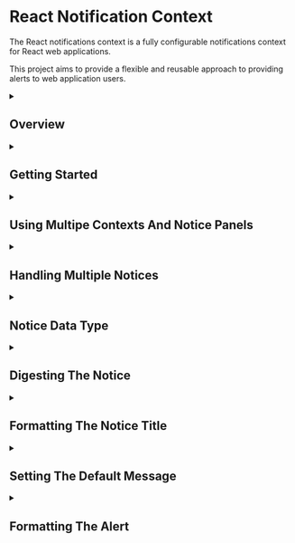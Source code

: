 # React Notification Context

The React notifications context is a fully configurable notifications context for React web applications.

This project aims to provide a flexible and reusable approach to providing alerts to web application users.

<details><summary><h2>Overview</h2></summary>
<p>
The default broswer behaviour for alerts presents an unformatted alert dialog. This is invariably ugly and does not fit into the look and feel of any web application.
It does however, have the advantage of being invoked from a global broswer function `alert(...)`.

In a production web application we want the alerts to be formatted and appear at a sensible location within the page.

Bootstrap provides an `Alert` component for formatting and rendeing user alerts. However, in order to render the alert the developer must implement some javascript plumbing to show and hide the alert as required.
In many cases this `plumbing` is effectively boiler plate and obfuscates the business logic implemented by the application.

The React notifications context abstracts this `plumbing` into a reusable React component `Notifications`

`Notifications` provides a react context `Notification.Context` in which notifications accepted by the context are dispatched to the `Notifications.Panel` to be rendered.

``` jsx
<App> <!-- The react application component -->
  ...
  <Notifications> <!-- The Notifications context is embedded somewhere in the React App -->
    ...
      <ComponentRaisesNotice /> <!-- Some component that raises a notice to be displayed to the user -->
    ...
    <Notifications.Panel /> <!-- The location in the React DOM where notices should be rendered for the user to see -->
    ...
      <ComponentRaisessNotice /> <!-- Some component that raises a notice to be displayed to the user -->
    ...
  </Notifications>
  ...
</App>
```

The `Notifications` component is embedded somewhere in a React application. A `Notifications.Panel` is embedded somewhere within the `Notifications` component.
Any component which submmits a notice to the `Notifications.Context` wihtin the `Notifications` component will have the notice sent to the `Notifications.Panel` to be rendered for the user to see.

The code below shows a basic React component which submits a notice to be shown on the `Notifications.Panel`

``` jsx
const ComponentRaisedNotice = (props) => {

  const notices = useContext(Notifications.Context);
  
  notices.accept({
    type: "success", 
    title: "Opps I did it again!", 
    message: "Hit me baby one more time!", 
    timeout: 5000});
    
  return <span>Notice Sent!</span>;

};
```

The accepted notice is routed to the `Notifications.Panel` to be rendered by the configured alert component. The only code which exists within the business logic of the application
is to get the notifications context 

``` jsx
const notices = useContext(Notifications.Context);
``` 

and to submit the notice

``` jsx
notices.accept({
  type: "success", 
  title: "Opps I did it again!", 
  message: "Hit me baby one more time!", 
  timeout: 5000});
```
</p>
</details>
<details><summary><h2>Getting Started</h2></summary>

### Install

```
npm import react-notifications-context
```

### Import

``` javascript
import Notifications from 'react-notifications-context';
```

### Usage

1. Include a `Notifications` component in the applications DOM to gather notices submitted by child components.
2. Include a `Notifications.Panel` within the `Notifications` component where the notices should be presented to the user
3. In a component which is to submit a notice get the notifications context 

``` javascript
const notices = useContext(Notifications.Context);
```
 
4. To submit a notice call the `accept` method of the notifications context with the notice to show to the user

``` jsx
notices.accept({
  type: "success", 
  title: "Opps I did it again!", 
  message: "Hit me baby one more time!", 
  timeout: 5000});
```
</details>
<details><summary><h2>Using Multipe Contexts And Notice Panels</h2></summary>

The React notifications context supports using multiple `Notifications` components in the application.
`Notifications` componnents can be included anywhere in the applications DOM. They can be siblings or children of each other.
The react `useContext` hook finds the closest parent `Notifications` component to the component submitting the notice and routes the notice to the `Notifications.Panel` embedded in that `Notifications` component.

There must be one and only one `Notifications.Panel` in any rendered `Notifications` component. If there is more than one it is indeterminate which panel will recieve notices. If there is no `Notifications.Panel` 
The notices will not be rendered but will be cached waiting for a `Notifications.Panel` to be included.

If a notice is submitted outside of a `Notifications` component then the notice is raised using a browser alert.

``` jsx
<App>
  <!-- Notices submitted here will raise browser alerts -->
  <Notifications>
    <!-- Notices submitted here will raise alerts in panel 1 -->
    <Noticifations.Panel /> <!-- Panel 1 -->
    <!-- Notices submitted here will raise alerts in panel 1 -->
    <Notifications>
      <!-- Notices submitted here will raise alerts in panel 2 -->
      <Noticifations.Panel /> <!-- Panel 2 -->
      <!-- Notices submitted here will raise alerts in panel 2 -->
    </Notifications>
    <!-- Notices submitted here will raise alerts in panel 1 -->
  </Notifications>
  <!-- Notices submitted here will raise browser alerts -->
</App>
```

**Note** There is no requirement for the `Notifications` component to be an immediate child of the `App` nor for the `Notifications.Panel` to be an immediate child of its `Notifications`. The exmaple given ommits more detailed nesting for reasons of clarity

**Note** Notices raised inside of a `Notifications` component are queued until a `Notifications.Panel` exists and is ready to display the notice

</details>
<details><summary><h2>Handling Multiple Notices</h2></summary>

The React notifications context uses a [@k2_tools/utils.queues.queue](https://www.npmjs.com/package/@k2_tools/utils) to queue notices until the `Notifications.Panel` is ready to display them.

Multiple notices can be submitted and all will be queued in the order they were submitted and displayed to the user one at a time.

The `Notifications.Panel` uses a `QueuedCountDownTimer` to automatically timeout the notice after the submitted or configured timeout has elapsed. Once a notice is closed, either by the user or timed out automatically the next queued notice is rendered for the user.

</details>
<details><summary><h2>Notice Data Type</h2></summary>

By default the notice data type is

``` jsx
const notice = {
  type : string, // Default 'primary'
  title : string, // If ommitted the notice will not have a title
  message : string, // Defaults to the default message 
  timeout : integer // Defaults to 3000ms
};
```

However, there is no absolute requirement to use this data type. 
Any java object can be submitted as a notice and that object will be passed to the appropriate `Notifications.Panel`. The configured alert component must handle received notice.

Since the alert component is configurable any format of notice can be submitted and will be passed to the configured alert component as its `notice` property under the assumption that the configured 
alert is capable of handling the submitted notice.

In addition to being able to customize the alert component and therefore the notice format notices are also digested before being rendered. See 'Digesting The Notice' below.

</details>
<details><summary><a name="digestingTheNotice"></a><h2>Digesting The Notice</h2></summary>

Digesting the notice allows the notice to be systematically adjusted before it is rendered to the user. 

Each notice is digested by a function that receives the following properties:

1. `notice`

The submitted notice to digest

2. `formatTitle`

A function to format the title. See 'Formatting The Notice Title' below.

3. `defaultMessage`

A string containing the default message to render if the notice does not contain a `message` attribute.

The notice digest processes the given notice and returns the digested notice. The is no limit to what can be done to the given notice.
The value returned by the notice digest function is the passed to the alert component as the `notice` property to be rendered to the user.

The default notice digest:

1. Sets the notice type to "primary" if the notice does not define a `type` attribute.
2. Formatst the notice title using the given `formatTitle` function if the notice defines a `title` attribute.
3. Sets the message of the notice to the given `defaultMessage` if the notice does not define a `message` attribute.

The notice digest function is configurable in 2 ways.

1. The default notice digest function can be changed globally.
2. The notice digest function can be set for a specific panel by setting its `digest` property.

### Changing The Default Notice Digest

The React notifications context provides a function `defaultDigest` to set the default message digest function.
The `defaultDigest` function will accept any object of type `Function` as the new default message digest.

``` jsx
import {defaultDigest} from 'react-notifications-context';

const myNewNoticeDigest = (notice, formatTitle, defefaultMessage) => {
  if (!notice.type) {
    notice.type = 'primary';
  } // Set the notice type to 'primary' if the notice does not have a type attribute
  notice.title = formatTitle(notice.type); // Set the notice title to the title formatted notice type.
  if (!notice.message) {
    notice.message = "This is the default message : " + defaultMessage;
  } // Set the notice message to be the default message if the notice does not define a message.
    // prefixed with "This is the default message : "
  return notice;  // return the digested notice to be rendered to the user.
}; // Define a new notice digest function

defaultDigest(myNewNoticeDigest); // Set the global notice digest function
```

### Changing The Digest For A Specific Notifications.Panel

The React notifications context allow the notice digest to be set for a specific `Notifications.Panel` by providing a notice digest function to its `digest` property.

``` jsx
import React from 'react';
import Notifications from 'react-notifications-context';

const myNewNoticeDigest = (notice, formatTitle, defefaultMessage) => {
  if (!notice.type) {
    notice.type = 'primary';
  } // Set the notice type to 'primary' if the notice does not have a type attribute
  notice.title = formatTitle(notice.type); // Set the notice title to the title formatted notice type.
  if (!notice.message) {
    notice.message = "This is the default message : " + defaultMessage;
  } // Set the notice message to be the default message if the notice does not define a message.
    // prefixed with "This is the default message : "
  return notice;  // return the digested notice to be rendered to the user.
}; // Define a new notice digest function

const App = () => {
  return (
    <div className="App">
      <Notifications>
        <Notifications.Panel digest={myNewNoticeDigest}/> <!-- Set the digest function for this Panel -->
        ...
      </Notifications>
    </div>
  );
}

export default App;
```

</details>
<details><summary><h2>Formatting The Notice Title</h2></summary>

Formatting The Title

</details>
<details><summary><h2>Setting The Default Message</h2></summary>

Setting The Default Message

</details>
<details><summary><h2>Formatting The Alert</h2></summary>

Out of the box the React notifications context renders a very basic self-closing alert. 
Production applications will want to replace this basic alert format with a format consistent with the look and feel of the application.

There are 2 ways to control the component used to render the notice.

1. Setting a default alert
1. Setting an alert for a specific `Notifications.Panel`

### Setting A Default Alert

The React notifications context privides a function `defaultAlert` to set the default alert component for all `Notifications.Panel`

``` javascript
// Import the default alert function
import {defaultAlert} from 'react-notifications-context';

// Define an alert component
const MyAlert = ({notice, onClose, timeout, queued}) => {
  setTimeout(onClose, timeout);
  return <JSX>
}

// Register the alert component as the default
defaultAlert(MyAlert);
```

**Note** The alert copmponent recieves the following props.

1. `notice`

The notice submitted to the `Notifications.Context` after it has been digested

2. `onClose`

A callback function to close the alert

3. `timeout`

The number of milliseconds that the alert should be shown before calling `onClose`

4. `queued`

A function to call to get the number of notices still on the queue

### Setting An Alert For A Specific Panel

In addition to or instead of setting a default alert individual `Notifications.Panel` can specify the alert component to render through its rendered props

``` jsx
<App>
  <Notifications>
    <Notifications.Panel alert={MyAlert} />
    ...
  </Notifications>
</App>
```

**Note** Alert components set at the panel level override the default alert

</details>
















